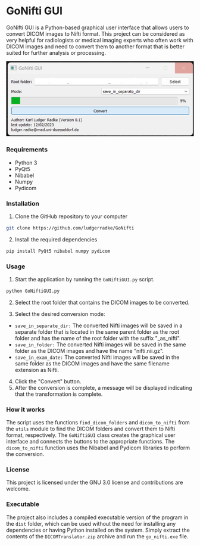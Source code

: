 # GoNifti GUI

GoNifti GUI is a Python-based graphical user interface that allows users to convert DICOM images to Nifti format. This project can be considered as very helpful for radiologists or medical imaging experts who often work with DICOM images and need to convert them to another format that is better suited for further analysis or processing.

![](/assets/img.png)
### Requirements
- Python 3
- PyQt5
- Nibabel
- Numpy
- Pydicom

### Installation
1. Clone the GitHub repository to your computer
```bash
git clone https://github.com/ludgerradke/GoNifti
```
2. Install the required dependencies
```bash
pip install PyQt5 nibabel numpy pydicom
```

### Usage
1. Start the application by running the `GoNiftiGUI.py` script.
````bash
python GoNiftiGUI.py
````
2. Select the root folder that contains the DICOM images to be converted.

3. Select the desired conversion mode:

- `save_in_separate_dir:` The converted Nifti images will be saved in a separate folder that is located in the same parent folder as the root folder and has the name of the root folder with the suffix "_as_nifti".
- `save_in_folder:` The converted Nifti images will be saved in the same folder as the DICOM images and have the name "nifti.nii.gz".
- `save_in_exam_date:` The converted Nifti images will be saved in the same folder as the DICOM images and have the same filename extension as Nifti.
4. Click the "Convert" button.
5. After the conversion is complete, a message will be displayed indicating that the transformation is complete.

### How it works
The script uses the functions `find_dicom_folders` and `dicom_to_nifti` from the `utils` module to find the DICOM folders and convert them to Nifti format, respectively. The `GoNiftiGUI` class creates the graphical user interface and connects the buttons to the appropriate functions. The `dicom_to_nifti` function uses the Nibabel and Pydicom libraries to perform the conversion.

### License
This project is licensed under the GNU 3.0 license and contributions are welcome.

### Executable
The project also includes a compiled executable version of the program in the `dist` folder, which can be used without the need for installing any dependencies or having Python installed on the system. Simply extract the contents of the `DICOMTranslator.zip` archive and run the `go_nifti.exe` file.